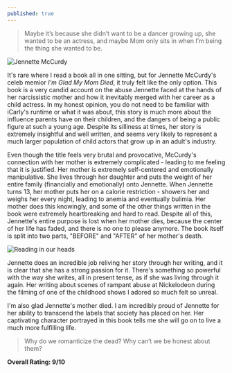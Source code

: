 ```yaml
---
published: true
---
```

> Maybe it’s because she didn’t want to be a dancer growing up, she wanted to be an actress, and maybe Mom only sits in when I’m being the thing she wanted to be.

![Jennette McCurdy](https://cdn.mos.cms.futurecdn.net/6mJUueSc4KjuaFFnQLwcVQ-1200-80.png)

It's rare where I read a book all in one sitting, but for Jennette McCurdy's celeb memior _I'm Glad My Mom Died_, it truly felt like the only option. This book is a very candid account on the abuse Jennette faced at the hands of her narcissistic mother and how it inevitably merged with her career as a child actress. In my honest opinion, you do not need to be familiar with iCarly's runtime or what it was about, this story is much more about the influence parents have on their children, and the dangers of being a public figure at such a young age. Despite its silliness at times, her story is extremely insightful and well written, and seems very likely to represent a much larger population of child actors that grow up in an adult's industry.

Even though the title feels very brutal and provocative, McCurdy's connection with her mother is extremely complicated - leading to me feeling that it is justified. Her mother is extremely self-centered and emotionally manipulative. She lives through her daughter and puts the weight of her entire family (financially and emotionally) onto Jennette. When Jennette turns 13, her mother puts her on a calorie restriction - showers her and weighs her every night, leading to anemia and eventually bulimia. Her mother does this knowingly, and some of the other things written in the book were extremely heartbreaking and hard to read. Despite all of this, Jennette's entire purpose is lost when her mother dies, because the center of her life has faded, and there is no one to please anymore. The book itself is split into two parts, "BEFORE" and "AFTER" of her mother's death.

![Reading in our heads](https://images.gr-assets.com/hostedimages/1458799818ra/18531075.gif)

Jennette does an incredible job reliving her story through her writing, and it is clear that she has a strong passion for it. There's something so powerful with the way she writes, all in present tense, as if she was living through it again. Her writing about scenes of rampant abuse at Nickelodeon during the filming of one of the childhood shows I adored so much felt so unreal.

I'm also glad Jennette's mother died. I am incredibly proud of Jennette for her ability to transcend the labels that society has placed on her. Her captivating character portrayed in this book tells me she will go on to live a much more fulfilling life.

> Why do we romanticize the dead? Why can’t we be honest about them?

**Overall Rating: 9/10**
